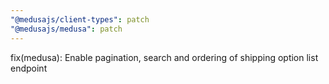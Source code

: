 ```yaml
---
"@medusajs/client-types": patch
"@medusajs/medusa": patch
---
```


fix(medusa): Enable pagination, search and ordering of shipping option list endpoint
